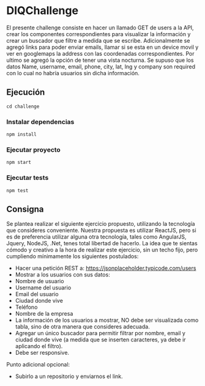 # DIQChallenge

El presente challenge consiste en hacer un llamado GET de users a la API, crear los componentes correspondientes para visualizar la información y crear un buscador que filtre a medida que se escribe. Adicionalmente se agregó links para poder enviar emails, llamar si se esta en un device movil y ver en googlemaps la address con las coordenadas correspondientes. Por ultimo se agregó la opción de tener una vista nocturna.
Se supuso que los datos Name, username, email, phone, city, lat, lng y company son required con lo cual no habría usuarios sin dicha información.

## Ejecución

```bs
cd challenge
```

### Instalar dependencias

```bs
npm install
```

### Ejecutar proyecto

```bs
npm start
```

### Ejecutar tests
```bs
npm test
```

## Consigna

Se plantea realizar el siguiente ejercicio propuesto, utilizando la tecnología que consideres conveniente. Nuestra propuesta es utilizar ReactJS, pero si es de preferencia utilizar alguna otra tecnología, tales como AngularJS, Jquery, NodeJS, .Net, tenes total libertad de hacerlo. La idea que te sientas cómodo y creativo a la hora de realizar este ejercicio, sin un techo fijo, pero cumpliendo mínimamente los siguientes postulados:

- Hacer una petición REST a: https://jsonplaceholder.typicode.com/users
- Mostrar a los usuarios con sus datos:
- Nombre de usuario
- Username del usuario
- Email del usuario
- Ciudad donde vive
- Teléfono
- Nombre de la empresa
- La información de los usuarios a mostrar, NO debe ser visualizada como tabla, sino de otra manera que consideres adecuada.
- Agregar un único buscador para permitir filtrar por nombre, email y ciudad donde vive (a medida que se inserten caracteres, ya debe ir aplicando el filtro). 
- Debe ser responsive.

Punto adicional opcional:
- Subirlo a un repositorio y enviarnos el link.
